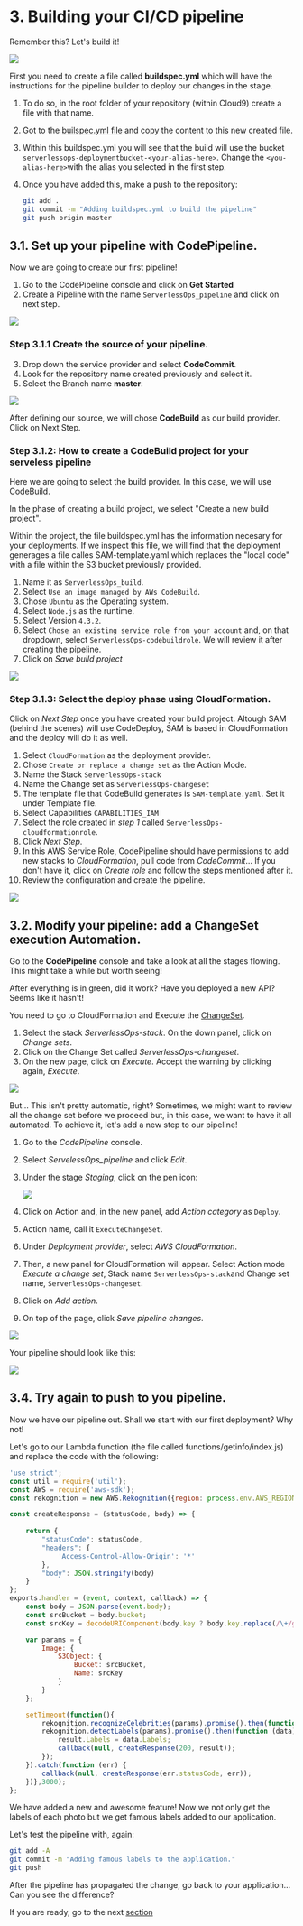 # 3. Building your CI/CD pipeline

Remember this? Let's build it!

<img src="../images/diagrams/serverlessops-workshop-workflow.png" />

First you need to create a file called **buildspec.yml** which will have the instructions for the pipeline builder to deploy our changes in the stage.

1. To do so, in the root folder of your repository (within Cloud9) create a file with that name.
2. Got to the [builspec.yml file](../../buildspec.yml) and copy the content to this new created file.
3. Within this buildspec.yml you will see that the build will use the bucket ```serverlessops-deploymentbucket-<your-alias-here>```. Change the ```<you-alias-here>```with the alias you selected in the first step.
3. Once you have added this, make a push to the repository:

	```bash
	git add .
	git commit -m "Adding buildspec.yml to build the pipeline"
	git push origin master
	```
	

## 3.1. Set up your pipeline with CodePipeline.

Now we are going to create our first pipeline! 

1. Go to the CodePipeline console and click on **Get Started**
2. Create a Pipeline with the name ```ServerlessOps_pipeline``` and click on next step.

<img src="../images/codepipeline1.png" />

### Step 3.1.1 Create the source of your pipeline.

3. Drop down the service provider and select **CodeCommit**.
4. Look for the repository name created previously and select it.
5. Select the Branch name **master**.

<img src="../images/codepipeline2.png" />

After defining our source, we will chose **CodeBuild** as our build provider. Click on Next Step.

### Step 3.1.2: How to create a CodeBuild project for your serveless pipeline

Here we are going to select the build provider. In this case, we will use CodeBuild.

In the phase of creating a build project, we select "Create a new build project".

Within the project, the file buildspec.yml has the information necesary for your deployments. If we inspect this file, we will find that the deployment generages a file calles SAM-template.yaml which replaces the "local code" with a file within the S3 bucket previously provided.

1. Name it as ```ServerlessOps_build```.
2. Select ```Use an image managed by AWs CodeBuild```.
3. Chose ```Ubuntu``` as the Operating system.
4. Select ```Node.js``` as the runtime.
5. Select Version ```4.3.2```.
3. Select ```Chose an existing service role from your account``` and, on that dropdown, select ```ServerlessOps-codebuildrole```. We will review it after creating the pipeline.
4. Click on *Save build project*

<img src="../images/codepipeline3.png" />

### Step 3.1.3: Select the deploy phase using CloudFormation.

Click on *Next Step* once you have created your build project. Altough SAM (behind the scenes) will use CodeDeploy, SAM is based in CloudFormation and the deploy will do it as well.

1. Select ```CloudFormation``` as the deployment provider.
2. Chose ```Create or replace a change set``` as the Action Mode.
3. Name the Stack ```ServerlessOps-stack```
4. Name the Change set as ```ServerlessOps-changeset```
5. The template file that CodeBuild generates is ```SAM-template.yaml```. Set it under Template file.
6. Select Capabilities ```CAPABILITIES_IAM```
7. Select the role created in *step 1* called ```ServerlessOps-cloudformationrole```.
8. Click *Next Step*.
9. In this AWS Service Role, CodePipeline should have permissions to add new stacks to *CloudFormation*, pull code from *CodeCommit*... If you don't have it, click on *Create role* and follow the steps mentioned after it.
9. Review the configuration and create the pipeline.
<img src="../images/codepipeline4.png" />


## 3.2. Modify your pipeline: add a ChangeSet execution Automation.

Go to the **CodePipeline** console and take a look at all the stages flowing. This might take a while but worth seeing!

After everything is in green, did it work? Have you deployed a new API? Seems like it hasn't!

You need to go to CloudFormation and Execute the [ChangeSet](https://docs.aws.amazon.com/AWSCloudFormation/latest/UserGuide/using-cfn-updating-stacks-changesets.html).

1. Select the stack *ServerlessOps-stack*. On the down panel, click on *Change sets*. 
2. Click on the Change Set called *ServerlessOps-changeset*.
2. On the new page, click on *Execute*. Accept the warning by clicking again, *Execute*.

<img src="../images/cloudformation-execute.png" />

But... This isn't pretty automatic, right? Sometimes, we might want to review all the change set before we proceed but, in this case, we want to have it all automated. To achieve it, let's add a new step to our pipeline!

1. Go to the *CodePipeline* console.
2. Select *ServelessOps_pipeline* and click *Edit*.
3. Under the stage *Staging*, click on the pen icon:

	<img src="../images/codepipeline-staging-changeset.png" />
	
4. Click on Action and, in the new panel, add *Action category* as ```Deploy```.
5. Action name, call it ```ExecuteChangeSet```.
6. Under *Deployment provider*, select *AWS CloudFormation*.
7. Then, a new panel for CloudFormation will appear. Select Action mode *Execute a change set*, Stack name ```ServerlessOps-stack```and Change set name, ```ServerlessOps-changeset```.
8. Click on *Add action*.
9. On top of the page, click *Save pipeline changes*.


<img src="../images/codepipeline-staging-changeset-2.png" />

Your pipeline should look like this:

<img src="../images/codepipeline-staging-changeset-3.png" />



## 3.4. Try again to  push to you pipeline.

Now we have our pipeline out. Shall we start with our first deployment? Why not!

Let's go to our Lambda function (the file called functions/getinfo/index.js) and replace the code with the following:

```javascript
'use strict';
const util = require('util');
const AWS = require('aws-sdk');
const rekognition = new AWS.Rekognition({region: process.env.AWS_REGION});

const createResponse = (statusCode, body) => {
    
    return {
        "statusCode": statusCode,
        "headers": {
            'Access-Control-Allow-Origin': '*'
        },
        "body": JSON.stringify(body)
    }
};
exports.handler = (event, context, callback) => {
    const body = JSON.parse(event.body);
    const srcBucket = body.bucket;
    const srcKey = decodeURIComponent(body.key ? body.key.replace(/\+/g, " ") : null); 

    var params = {
        Image: {
            S3Object: {
                Bucket: srcBucket,
                Name: srcKey 
            }
        }
    };

    setTimeout(function(){
        rekognition.recognizeCelebrities(params).promise().then(function(result) {
        rekognition.detectLabels(params).promise().then(function (data){
            result.Labels = data.Labels;
            callback(null, createResponse(200, result));
        });
    }).catch(function (err) {
        callback(null, createResponse(err.statusCode, err));
    })},3000);    
};
```

We have added a new and awesome feature! Now we not only get the labels of each photo but we get famous labels added to our application.

Let's test the pipeline with, again:

````bash
git add -A
git commit -m "Adding famous labels to the application."
git push
````

After the pipeline has propagated the change, go back to your application... Can you see the difference?

If you are ready, go to the next [section](../../documentation/4_operations_advanced_features)

